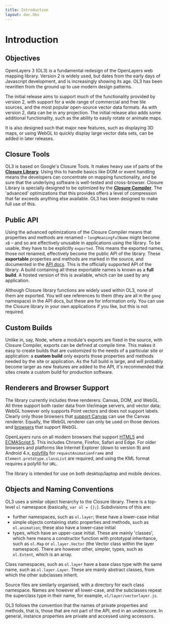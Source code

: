 ```yaml
---
title: Introduction
layout: doc.hbs
---
```


# Introduction

## Objectives
OpenLayers 3 (OL3) is a fundamental redesign of the OpenLayers web mapping library. Version 2 is widely used, but dates from the early days of Javascript development, and is increasingly showing its age. OL3 has been rewritten from the ground up to use modern design patterns.

The initial release aims to support much of the functionality provided by version 2, with support for a wide range of commercial and free tile sources, and the most popular open-source vector data formats. As with version 2, data can be in any projection. The initial release also adds some additional functionality, such as the ability to easily rotate or animate maps.

It is also designed such that major new features, such as displaying 3D maps, or using WebGL to quickly display large vector data sets, can be added in later releases.

## Closure Tools
OL3 is based on Google's Closure Tools. It makes heavy use of parts of the [__Closure Library__](https://developers.google.com/closure/library/). Using this to handle basics like DOM or event handling means the developers can concentrate on mapping functionality, and be sure that the underlying software is well-tested and cross-browser. Closure Library is specially designed to be optimized by the [__Closure Compiler__](https://developers.google.com/closure/compiler/). The 'advanced' optimizations that this provides offers a level of compression that far exceeds anything else available. OL3 has been designed to make full use of this.

## Public API
Using the advanced optimizations of the Closure Compiler means that properties and methods are renamed &ndash; `longMeaningfulName` might become `xB` &ndash; and so are effectively unusable in applications using the library. To be usable, they have to be explicitly `exported`. This means the exported names, those not renamed, effectively become the public API of the library. These __exportable__ properties and methods are marked in the source, and documented in the [API docs](../../apidoc). This is the officially supported API of the library. A build containing all these exportable names is known as a __full build__. A hosted version of this is available, which can be used by any application.

Although Closure library functions are widely used within OL3, none of them are exported. You will see references to them (they are all in the `goog` namespace) in the API docs, but these are for information only. You can use the Closure library in your own applications if you like, but this is not required.

## Custom Builds
Unlike in, say, Node, where a module's exports are fixed in the source, with Closure Compiler, exports can be defined at compile time. This makes it easy to create builds that are customized to the needs of a particular site or application: a __custom build__ only exports those properties and methods needed by the site or application. As the full build is large, and will probably become larger as new features are added to the API, it's recommended that sites create a custom build for production software.

## Renderers and Browser Support
The library currently includes three renderers: Canvas, DOM, and WebGL. All three support both raster data from tile/image servers, and vector data; WebGL however only supports Point vectors and does not support labels. Clearly only those browsers that [support Canvas](http://caniuse.com/canvas) can use the Canvas renderer. Equally, the WebGL renderer can only be used on those devices and [browsers](http://caniuse.com/webgl) that support WebGL.

OpenLayers runs on all modern browsers that support [HTML5](https://html.spec.whatwg.org/multipage/) and [ECMAScript 5](http://www.ecma-international.org/ecma-262/5.1/). This includes Chrome, Firefox, Safari and Edge. For older browsers and platforms like Internet Explorer (down to version 9) and Android 4.x, [polyfills](http://polyfill.io) for `requestAnimationFrame` and `Element.prototype.classList` are required, and using the KML format requires a polyfill for `URL`.

The library is intended for use on both desktop/laptop and mobile devices.

## Objects and Naming Conventions
OL3 uses a similar object hierarchy to the Closure library. There is a top-level `ol` namespace (basically, `var ol = {};`). Subdivisions of this are:

* further namespaces, such as `ol.layer`; these have a lower-case initial
* simple objects containing static properties and methods, such as `ol.animation`; these also have a lower-case initial
* types, which have an upper-case initial. These are mainly 'classes', which here means a constructor function with prototypal inheritance, such as `ol.Map` or `ol.layer.Vector` (the Vector class within the layer namespace). There are however other, simpler, types, such as `ol.Extent`, which is an array.

Class namespaces, such as `ol.layer` have a base class type with the same name, such as `ol.layer.Layer`. These are mainly abstract classes, from which the other subclasses inherit.

Source files are similarly organised, with a directory for each class namespace. Names are however all lower-case, and the subclasses repeat the superclass type in their name, for example, `ol/layer/vectorlayer.js`.

OL3 follows the convention that the names of private properties and methods, that is, those that are not part of the API, end in an underscore. In general, instance properties are private and accessed using accessors.
